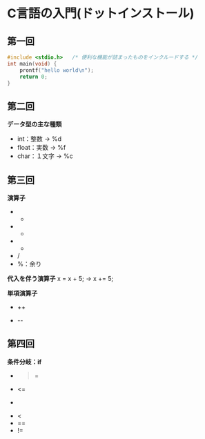 # C言語の入門(ドットインストール)


## 第一回
```hello.c
#include <stdio.h>   /* 便利な機能が詰まったものをインクルードする */
int main(void) {
	prontf("hello world\n");
	return 0;
}
```


## 第二回
**データ型の主な種類**
- int：整数 -> %d
- float：実数 -> %f
- char：１文字 -> %c


## 第三回
**演算子**

- +
- -
- *
- /
- %：余り

**代入を伴う演算子**
x = x + 5; -> x += 5;

**単項演算子**

- ++
* --


## 第四回
**条件分岐：if**

- >=
- <=
- >
- <
- ==
- !=
